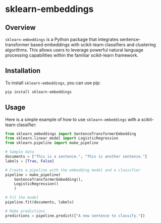 # sklearn-embeddings

## Overview
`sklearn-embeddings` is a Python package that integrates sentence-transformer based embeddings with scikit-learn classifiers and clustering algorithms. This allows users to leverage powerful natural language processing capabilities within the familiar scikit-learn framework.


## Installation
To install `sklearn-embeddings`, you can use pip:

```bash
pip install sklearn-embeddings
```


## Usage
Here is a simple example of how to use `sklearn-embeddings` with a scikit-learn classifier:

```python
from sklearn_embeddings import SentenceTransformerEmbedding
from sklearn.linear_model import LogisticRegression
from sklearn.pipeline import make_pipeline

# Sample data
documents = ["This is a sentence.", "This is another sentence."]
labels = [True, False]

# Create a pipeline with the embedding model and a classifier
pipeline = make_pipeline(
    SentenceTransformerEmbedding(), 
    LogisticRegression()
    )

# Fit the model
pipeline.fit(documents, labels)

# Make predictions
predictions = pipeline.predict(["A new sentence to classify."])
```

